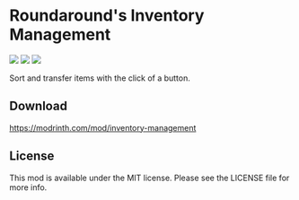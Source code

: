 # Roundaround's Inventory Management

<img src="https://img.shields.io/badge/Loader-Fabric-%23313e51?style=for-the-badge"/>
<img src="https://img.shields.io/badge/MC-1.20%20|%201.19--1.19.4%20|%201.18.2-%23313e51?style=for-the-badge"/>
<img src="https://img.shields.io/badge/Side-Client-%23313e51?style=for-the-badge"/>

Sort and transfer items with the click of a button.

## Download

https://modrinth.com/mod/inventory-management

## License

This mod is available under the MIT license. Please see the LICENSE file for more info.
